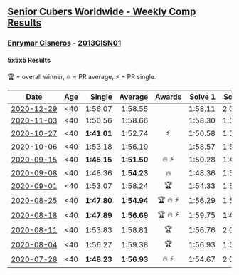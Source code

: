 <style>table {white-space: nowrap;}</style>

## [Senior Cubers Worldwide - Weekly Comp Results](/scw-comp/results/)
### [Enrymar Cisneros](README.md) - [2013CISN01](https://www.worldcubeassociation.org/persons/2013CISN01?event=555)
#### 5x5x5 Results

<span style="white-space: nowrap;">🏆 = overall winner</span>, <span style="white-space: nowrap;">🔥 = PR average</span>, <span style="white-space: nowrap;">⚡ = PR single</span>.

| Date | Age | Single | Average | Awards | Solve 1 | Solve 2 | Solve 3 | Solve 4 | Solve 5 | Video |
| :--: | :--: | --: | --: | :--: | --: | --: | --: | --: | --: | :-- |
| [2020-12-29](../../results/2020-12-29/555.md) | <40 | 1:56.07 | 1:58.55 |  | 1:58.11 | 2:02.18 | 1:56.07 | 2:01.11 | 1:56.42 | [Desktop](https://www.facebook.com/events/1086076581855919/permalink/1089732288157015) / [Mobile](https://m.facebook.com/events/1086076581855919?view=permalink&id=1089732288157015) |
| [2020-11-03](../../results/2020-11-03/555.md) | <40 | 1:50.56 | 1:58.66 |  | 1:58.30 | 1:55.45 | 1:50.56 | 2:03.21 | 2:02.23 | [Desktop](https://www.facebook.com/events/391709741873523/permalink/397199391324558) / [Mobile](https://m.facebook.com/events/391709741873523?view=permalink&id=397199391324558) |
| [2020-10-27](../../results/2020-10-27/555.md) | <40 | **1:41.01** | 1:52.74 | ⚡ | 1:50.58 | 1:53.51 | 1:54.12 | **1:41.01** | 2:02.27 | [Desktop](https://www.facebook.com/events/1621959871298390/permalink/1628704757290568) / [Mobile](https://m.facebook.com/events/1621959871298390?view=permalink&id=1628704757290568) |
| [2020-10-06](../../results/2020-10-06/555.md) | <40 | 1:53.18 | 1:56.19 |  | 1:58.57 | 1:56.23 | 1:53.18 | 1:55.33 | 1:57.02 | [Desktop](https://www.facebook.com/events/2766581680255939/permalink/2772777616303012) / [Mobile](https://m.facebook.com/events/2766581680255939?view=permalink&id=2772777616303012) |
| [2020-09-15](../../results/2020-09-15/555.md) | <40 | **1:45.15** | **1:51.50** | 🔥 ⚡ | 1:50.28 | 1:47.32 | **1:45.15** | 1:56.89 | 2:01.16 | [Desktop](https://www.facebook.com/events/655903882008117/permalink/661042354827603) / [Mobile](https://m.facebook.com/events/655903882008117?view=permalink&id=661042354827603) |
| [2020-09-08](../../results/2020-09-08/555.md) | <40 | 1:48.36 | **1:54.23** | 🔥 | 1:48.36 | 1:59.94 | 1:50.39 | 1:59.96 | 1:52.36 | [Desktop](https://www.facebook.com/events/342884623427933/permalink/347803332936062) / [Mobile](https://m.facebook.com/events/342884623427933?view=permalink&id=347803332936062) |
| [2020-09-01](../../results/2020-09-01/555.md) | <40 | 1:53.07 | 1:58.24 | 🏆 | 1:54.33 | 1:56.19 | 2:04.21 | 1:53.07 | 2:13.11 | [Desktop](https://www.facebook.com/events/987180995036806/permalink/992590217829217) / [Mobile](https://m.facebook.com/events/987180995036806?view=permalink&id=992590217829217) |
| [2020-08-25](../../results/2020-08-25/555.md) | <40 | **1:47.80** | **1:54.94** | 🏆 🔥 ⚡ | 1:56.29 | 1:53.41 | 1:55.11 | 2:07.52 | **1:47.80** | [Desktop](https://www.facebook.com/events/375269430142971/permalink/379993853003862) / [Mobile](https://m.facebook.com/events/375269430142971?view=permalink&id=379993853003862) |
| [2020-08-18](../../results/2020-08-18/555.md) | <40 | **1:47.89** | **1:56.69** | 🏆 🔥 ⚡ | 1:59.75 | **1:47.89** | 2:00.46 | 1:53.61 | 1:56.70 | [Desktop](https://www.facebook.com/events/3231806576868309/permalink/3253274524721514) / [Mobile](https://m.facebook.com/events/3231806576868309?view=permalink&id=3253274524721514) |
| [2020-08-11](../../results/2020-08-11/555.md) | <40 | 1:53.83 | 1:58.81 | 🏆 | 1:56.76 | 2:07.12 | 2:02.23 | 1:53.83 | 1:57.45 | [Desktop](https://www.facebook.com/events/1112228215845470/permalink/1117905538611071) / [Mobile](https://m.facebook.com/events/1112228215845470?view=permalink&id=1117905538611071) |
| [2020-08-04](../../results/2020-08-04/555.md) | <40 | 1:56.27 | 1:59.38 | 🏆 | 1:56.93 | 1:57.54 | 1:56.27 | 2:03.98 | 2:03.66 | [Desktop](https://www.facebook.com/events/770016233779888/permalink/775829929865185) / [Mobile](https://m.facebook.com/events/770016233779888?view=permalink&id=775829929865185) |
| [2020-07-28](../../results/2020-07-28/555.md) | <40 | **1:48.23** | **1:56.93** | 🔥 ⚡ | 1:54.67 | 2:02.31 | 1:53.80 | DNF | **1:48.23** | [Desktop](https://www.facebook.com/events/299658408049797/permalink/303184264363878) / [Mobile](https://m.facebook.com/events/299658408049797?view=permalink&id=303184264363878) |


<!-- Global site tag (gtag.js) - Google Analytics -->
<script async src="https://www.googletagmanager.com/gtag/js?id=UA-86348435-3"></script>
<script>window.dataLayer = window.dataLayer || []; function gtag() {dataLayer.push(arguments);} gtag('js', new Date()); gtag('config', 'UA-86348435-3');</script>
